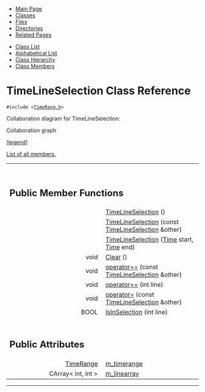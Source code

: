 <div class="tabs">

- [Main Page](index.md)
- <span id="current">[Classes](annotated.md)</span>
- [Files](files.md)
- [Directories](dirs.md)
- [Related Pages](pages.md)

</div>

<div class="tabs">

- [Class List](annotated.md)
- [Alphabetical List](classes.md)
- [Class Hierarchy](hierarchy.md)
- [Class Members](functions.md)

</div>

# TimeLineSelection Class Reference

`#include <`<a href="TimeRang_8h-source.md" class="el"><code>TimeRang.h</code></a>`>`

Collaboration diagram for TimeLineSelection:

<span class="image placeholder" original-image-src="classTimeLineSelection__coll__graph.gif" original-image-title="" border="0" usemap="#TimeLineSelection__coll__map">Collaboration graph</span>

\[[legend](graph_legend.md)\]

[List of all members.](classTimeLineSelection-members.md)

<table data-border="0" data-cellpadding="0" data-cellspacing="0">
<colgroup>
<col style="width: 50%" />
<col style="width: 50%" />
</colgroup>
<tbody>
<tr>
<td></td>
<td></td>
</tr>
<tr>
<td colspan="2"><br />
&#10;<h2 id="public-member-functions">Public Member Functions</h2></td>
</tr>
<tr>
<td class="memItemLeft" style="text-align: right;" data-nowrap="" data-valign="top"> </td>
<td class="memItemRight" data-valign="bottom"><a href="classTimeLineSelection.md#cd376e17e508d3f29975697814ff449b" class="el">TimeLineSelection</a> ()</td>
</tr>
<tr>
<td class="memItemLeft" style="text-align: right;" data-nowrap="" data-valign="top"> </td>
<td class="memItemRight" data-valign="bottom"><a href="classTimeLineSelection.md#324cd17335c94fb232d3c1352ee5a763" class="el">TimeLineSelection</a> (const <a href="classTimeLineSelection.md" class="el">TimeLineSelection</a> &amp;other)</td>
</tr>
<tr>
<td class="memItemLeft" style="text-align: right;" data-nowrap="" data-valign="top"> </td>
<td class="memItemRight" data-valign="bottom"><a href="classTimeLineSelection.md#850904462249f4319e883ddf630348c5" class="el">TimeLineSelection</a> (<a href="classTime.md" class="el">Time</a> start, <a href="classTime.md" class="el">Time</a> end)</td>
</tr>
<tr>
<td class="memItemLeft" style="text-align: right;" data-nowrap="" data-valign="top">void </td>
<td class="memItemRight" data-valign="bottom"><a href="classTimeLineSelection.md#74e5a74f2b6c561f012a89e682e0eee6" class="el">Clear</a> ()</td>
</tr>
<tr>
<td class="memItemLeft" style="text-align: right;" data-nowrap="" data-valign="top">void </td>
<td class="memItemRight" data-valign="bottom"><a href="classTimeLineSelection.md#7c16cc8e178703ab28300682cd6d953f" class="el">operator+=</a> (const <a href="classTimeLineSelection.md" class="el">TimeLineSelection</a> &amp;other)</td>
</tr>
<tr>
<td class="memItemLeft" style="text-align: right;" data-nowrap="" data-valign="top">void </td>
<td class="memItemRight" data-valign="bottom"><a href="classTimeLineSelection.md#057edeae4d113624221647f5b27784f4" class="el">operator+=</a> (int line)</td>
</tr>
<tr>
<td class="memItemLeft" style="text-align: right;" data-nowrap="" data-valign="top">void </td>
<td class="memItemRight" data-valign="bottom"><a href="classTimeLineSelection.md#52a7838c51c8970267d61e2e857579cd" class="el">operator=</a> (const <a href="classTimeLineSelection.md" class="el">TimeLineSelection</a> &amp;other)</td>
</tr>
<tr>
<td class="memItemLeft" style="text-align: right;" data-nowrap="" data-valign="top">BOOL </td>
<td class="memItemRight" data-valign="bottom"><a href="classTimeLineSelection.md#1877edadf2af785b8e0a7067136645e4" class="el">IsInSelection</a> (int line)</td>
</tr>
<tr>
<td colspan="2"><br />
&#10;<h2 id="public-attributes">Public Attributes</h2></td>
</tr>
<tr>
<td class="memItemLeft" style="text-align: right;" data-nowrap="" data-valign="top"><a href="classTimeRange.md" class="el">TimeRange</a> </td>
<td class="memItemRight" data-valign="bottom"><a href="classTimeLineSelection.md#6960ab498e518d04874502b91a8f1fe5" class="el">m_timerange</a></td>
</tr>
<tr>
<td class="memItemLeft" style="text-align: right;" data-nowrap="" data-valign="top">CArray&lt; int, int &gt; </td>
<td class="memItemRight" data-valign="bottom"><a href="classTimeLineSelection.md#015020961ff08e8e5b10f79c4b0fdf09" class="el">m_linearray</a></td>
</tr>
</tbody>
</table>

------------------------------------------------------------------------

<span id="_details"></span>

